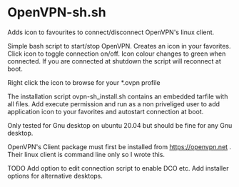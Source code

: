 # OpenVPN-sh.sh

Adds icon to favourites to connect/disconnect OpenVPN's linux client.

Simple bash script to start/stop OpenVPN. Creates an icon in your favorites. Click icon to toggle connection on/off. Icon colour changes to green when connected. If you are connected at shutdown the script will reconnect at boot.

Right click the icon to browse for your *.ovpn profile

The installation script ovpn-sh_install.sh contains an embedded tarfile with all files. Add execute permission and run as a non priveliged user to add application icon to your favorites and autostart connection at boot.

Only tested for Gnu desktop on ubuntu 20.04 but should be fine for any Gnu desktop.


OpenVPN's Client package must first be installed from https://openvpn.net . Their linux client is command line only so I wrote this. 


TODO Add option to edit connection script to enable DCO etc. Add installer options for alternative desktops.
